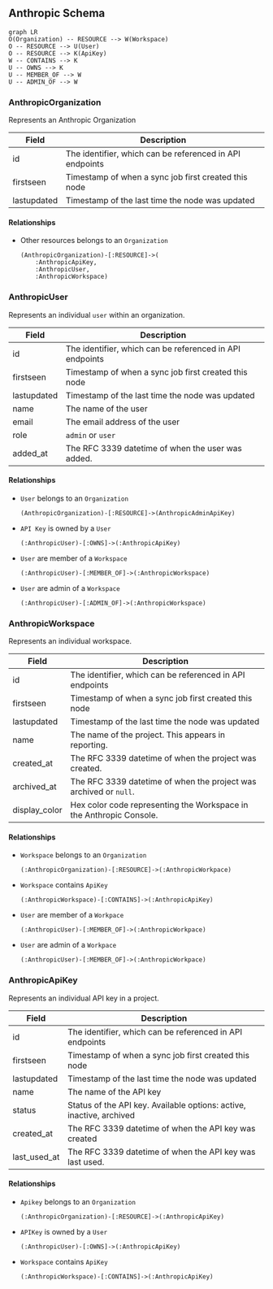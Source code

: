 ## Anthropic Schema

```mermaid
graph LR
O(Organization) -- RESOURCE --> W(Workspace)
O -- RESOURCE --> U(User)
O -- RESOURCE --> K(ApiKey)
W -- CONTAINS --> K
U -- OWNS --> K
U -- MEMBER_OF --> W
U -- ADMIN_OF --> W
```


### AnthropicOrganization

Represents an Anthropic Organization

| Field | Description |
|-------|-------------|
| id | The identifier, which can be referenced in API endpoints |
| firstseen| Timestamp of when a sync job first created this node  |
| lastupdated |  Timestamp of the last time the node was updated |

#### Relationships
- Other resources belongs to an `Organization`
    ```
    (AnthropicOrganization)-[:RESOURCE]->(
        :AnthropicApiKey,
        :AnthropicUser,
        :AnthropicWorkspace)
    ```


### AnthropicUser

Represents an individual `user` within an organization.

| Field | Description |
|-------|-------------|
| id | The identifier, which can be referenced in API endpoints |
| firstseen| Timestamp of when a sync job first created this node  |
| lastupdated |  Timestamp of the last time the node was updated |
| name | The name of the user |
| email | The email address of the user |
| role | `admin` or `user` |
| added_at | The RFC 3339 datetime of when the user was added. |

#### Relationships
- `User` belongs to an `Organization`
    ```
    (AnthropicOrganization)-[:RESOURCE]->(AnthropicAdminApiKey)
    ```
- `API Key` is owned by a `User`
    ```
    (:AnthropicUser)-[:OWNS]->(:AnthropicApiKey)
    ```
- `User` are member of a `Workspace`
    ```
    (:AnthropicUser)-[:MEMBER_OF]->(:AnthropicWorkspace)
    ```
- `User` are admin of a `Workspace`
    ```
    (:AnthropicUser)-[:ADMIN_OF]->(:AnthropicWorkspace)
    ```


### AnthropicWorkspace

Represents an individual workspace.

| Field | Description |
|-------|-------------|
| id | The identifier, which can be referenced in API endpoints |
| firstseen| Timestamp of when a sync job first created this node  |
| lastupdated |  Timestamp of the last time the node was updated |
| name | The name of the project. This appears in reporting. |
| created_at | The RFC 3339 datetime of when the project was created. |
| archived_at | The RFC 3339 datetime of when the project was archived or `null`. |
| display_color | Hex color code representing the Workspace in the Anthropic Console. |

#### Relationships
- `Workspace` belongs to an `Organization`
    ```
    (:AnthropicOrganization)-[:RESOURCE]->(:AnthropicWorkpace)
    ```
- `Workspace` contains `ApiKey`
    ```
    (:AnthropicWorkspace)-[:CONTAINS]->(:AnthropicApiKey)
    ```
- `User` are member of a `Workpace`
    ```
    (:AnthropicUser)-[:MEMBER_OF]->(:AnthropicWorkpace)
    ```
- `User` are admin of a `Workpace`
    ```
    (:AnthropicUser)-[:MEMBER_OF]->(:AnthropicWorkpace)
    ```


### AnthropicApiKey

Represents an individual API key in a project.

| Field | Description |
|-------|-------------|
| id | The identifier, which can be referenced in API endpoints |
| firstseen| Timestamp of when a sync job first created this node  |
| lastupdated |  Timestamp of the last time the node was updated |
| name | The name of the API key |
| status | Status of the API key. Available options: active, inactive, archived  |
| created_at | The RFC 3339 datetime of when the API key was created |
| last_used_at | The RFC 3339 datetime of when the API key was last used. |

#### Relationships
- `Apikey` belongs to an `Organization`
    ```
    (:AnthropicOrganization)-[:RESOURCE]->(:AnthropicApiKey)
    ```
- `APIKey` is owned by a `User` 
    ```
    (:AnthropicUser)-[:OWNS]->(:AnthropicApiKey)
    ```
- `Workspace` contains `ApiKey`
    ```
    (:AnthropicWorkspace)-[:CONTAINS]->(:AnthropicApiKey)
    ```

